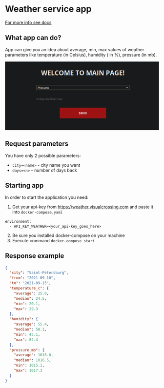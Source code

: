 # Weather service app

[For more info see docs](docs/README.md)

## What app can do?

App can give you an idea about average, min, max values of weather parameters like temperature (in Celsius), humidity (
in %), pressure (in mb).

![img.png](preview_image.png)

## Request parameters

You have only 2 possible parameters:

- `city=<name>` - city name you want
- `days=<n>` - number of days back

## Starting app

In order to start the application you need:

1. Get your api-key from https://weather.visualcrossing.com and paste it
 into `docker-compose.yaml`
```
environment:
  - API_KEY_WEATHER=<your_api-key_goes_here>
```

2. Be sure you installed docker-compose on your machine
3. Execute command `docker-compose start`


## Response example

```json
{
  "city": "Saint-Petersburg",
  "from": "2021-09-10",
  "to": "2021-09-15",
  "temperature_c": {
    "average": 25.0,
    "median": 24.5,
    "min": 20.1,
    "max": 29.3
  },
  "humidity": {
    "average": 55.4,
    "median": 58.1,
    "min": 43.1,
    "max": 82.4
  },
  "pressure_mb": {
    "average": 1016.0,
    "median": 1016.5,
    "min": 1015.1,
    "max": 1017.3
  }
}
```


